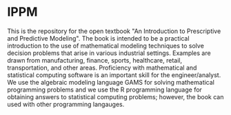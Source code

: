 # IPPM

This is the repository for the open textbook "An Introduction to Prescriptive and Predictive Modeling". The book is intended to be a practical introduction to the use of mathematical modeling techniques to solve decision problems that arise in various industrial settings. Examples are drawn from manufacturing, finance, sports, healthcare, retail, transportation, and other areas. Proficiency with mathematical and statistical computing software is an important skill for the engineer/analyst. We use the algebraic modeling language GAMS for solving mathematical programming problems and we use the R programming language for obtaining answers to statistical computing problems; however, the book can used with other programming langauges.


